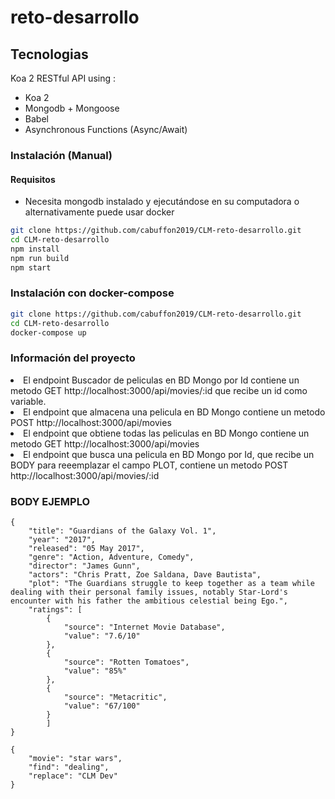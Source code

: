 # reto-desarrollo

## Tecnologias

Koa 2 RESTful API using :

* Koa 2
* Mongodb + Mongoose
* Babel
* Asynchronous Functions (Async/Await)

### Instalación (Manual)

#### Requisitos

* Necesita mongodb instalado y ejecutándose en su computadora o alternativamente puede usar docker

```bash
git clone https://github.com/cabuffon2019/CLM-reto-desarrollo.git
cd CLM-reto-desarrollo
npm install
npm run build
npm start
```
### Instalación con docker-compose

```bash
git clone https://github.com/cabuffon2019/CLM-reto-desarrollo.git
cd CLM-reto-desarrollo
docker-compose up
```

### Información del proyecto 
<li>El endpoint Buscador de peliculas en BD Mongo por Id contiene un metodo GET http://localhost:3000/api/movies/:id
que recibe un id como variable.
<li>El endpoint que almacena una pelicula en BD Mongo contiene un metodo POST http://localhost:3000/api/movies
<li>El endpoint que obtiene todas las peliculas en BD Mongo contiene un metodo GET http://localhost:3000/api/movies
<li>El endpoint que busca una pelicula en BD Mongo por Id, que recibe un BODY para reeemplazar el campo PLOT, contiene un metodo 
POST http://localhost:3000/api/movies/:id

### BODY EJEMPLO
```BODY EJEMPLO
{
    "title": "Guardians of the Galaxy Vol. 1",
    "year": "2017",
    "released": "05 May 2017",
    "genre": "Action, Adventure, Comedy",
    "director": "James Gunn",
    "actors": "Chris Pratt, Zoe Saldana, Dave Bautista",
    "plot": "The Guardians struggle to keep together as a team while dealing with their personal family issues, notably Star-Lord's encounter with his father the ambitious celestial being Ego.",
    "ratings": [
        {
            "source": "Internet Movie Database",
            "value": "7.6/10"
        },
        {
            "source": "Rotten Tomatoes",
            "value": "85%"
        },
        {
            "source": "Metacritic",
            "value": "67/100"
        }
        ]
}

{
    "movie": "star wars", 
    "find": "dealing", 
    "replace": "CLM Dev" 
}